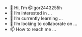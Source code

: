 - 👋 Hi, I’m @Igor2443255h
- 👀 I’m interested in ...
- 🌱 I’m currently learning ...
- 💞️ I’m looking to collaborate on ...
- 📫 How to reach me ...

<!---
Igor2443255h/Igor2443255h is a ✨ special ✨ repository because its `README.md` (this file) appears on your GitHub profile.
You can click the Preview link to take a look at your changes.
--->
